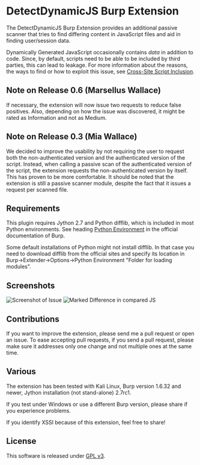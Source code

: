 # DetectDynamicJS Burp Extension

The DetectDynamicJS Burp Extension provides an additional passive scanner that tries to find differing content in JavaScript files and aid in finding user/session data.

Dynamically Generated JavaScript occasionally contains *data* in addition to code. Since, by default, scripts need to be able to be included by third parties, this can lead to leakage. For more information about the reasons, the ways to find or how to exploit this issue, see [Cross-Site Script Inclusion](http://www.scip.ch/en/?labs.20160414).

## Note on Release 0.6 (Marsellus Wallace)
If necessary, the extension will now issue two requests to reduce false positives. Also, depending on how the issue was discovered, it might be rated as Information and not as Medium.

## Note on Release 0.3 (Mia Wallace)
We decided to improve the usability by not requiring the user to request both the non-authenticated version and the authenticated version of the script. Instead, when calling a passive scan of the authenticated version of the script, the extension requests the non-authenticated version by itself. This has proven to be more comfortable. It should be noted that the extension is still a passive scanner module, despite the fact that it issues a request per scanned file.

## Requirements
This plugin requires Jython 2.7 and Python difflib, which is included in most Python environments. See heading [Python Environment](http://portswigger.net/burp/help/extender.html) in the official documentation of Burp. 

Some default installations of Python might not install difflib. In that case you need to download difflib from the official sites and specify its location in Burp->Extender->Options->Python Environment "Folder for loading modules". 

## Screenshots
![Screenshot of Issue](https://github.com/luh2/DetectDynamicJS/blob/master/screenshots/generic.png)
![Marked Difference in compared JS](https://github.com/luh2/DetectDynamicJS/blob/master/screenshots/secret.png)

## Contributions
If you want to improve the extension, please send me a pull request or open an issue. To ease accepting pull requests, if you send a pull request, please make sure it addresses only one change and not multiple ones at the same time.

## Various
The extension has been tested with Kali Linux, Burp version 1.6.32 and newer, Jython installation (not stand-alone) 2.7rc1.

If you test under Windows or use a different Burp version, please share if you experience problems.

If you identify XSSI because of this extension, feel free to share!

## License
This software is released under [GPL v3](https://www.gnu.org/licenses/gpl-3.0.en.html).
